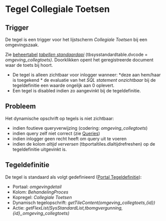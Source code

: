 # Tegel Collegiale Toetsen

## Trigger

De tegel is een trigger voor het lijstscherm *Collegiale Toetsen* bij een omgevingszaak.

Zie [beheertabel](/docs/probleemoplossing/portalen_en_moduleschermen/beheerportaal_nieuw/tegels_kolom_schermbeheer/README.md) *[tabellen standaardapi](/docs/probleemoplossing/portalen_en_moduleschermen/beheerportaal_nieuw/tegels_kolom_schermbeheer/schermdef_tabellen_standaardapi.md)* (tbsysstandardtable.dvcode = *omgeving_collegtoets)*.
Doorklikken opent het geregistreerde document waar de toets bij hoort.

  *  De tegel is alleen zichtbaar voor inlogger wanneer:
    *deze aan hem/haar is toegekend
    * de evaluatie van het *SQL statement onzichtbaar* bij de tegeldefinitie een waarde ongelijk aan 0 oplevert.
  * Een tegel is disabled indien zo aangevinkt bij de tegeldefinitie.

## Probleem

Het dynamische opschrift op tegels is niet zichtbaar:

  * indien foutieve queryverwijzing (codering: *omgeving_collegtoets*)
  * indien query zelf niet correct (zie [Queries](/docs/instellen_inrichten/queries.md))
  * indien inlogger geen recht heeft om query uit te voeren
  * indien de kolom *altijd verversen* (tbportaltiles.dlaltijdrefreshen) op de tegeldefinitie uitgevinkt is.

## Tegeldefinitie

De tegel is standaard als volgt gedefinieerd ([Portal Tegeldefinitie](/docs/instellen_inrichten/portaldefinitie/portal_tegel.md)):

  * Portaal: *omgevingdetail*
  * Kolom: *BehandelingProces*
  * Kopregel: *Collegiale Toetsen*
  * Dynamisch tegelopschrift: *getTileContent(omgeving_collegtoets,{id})*
  * Actie: *getFlexList(SysStandardList,tbomgvergunning,{id},,omgeving_collegtoets)*

